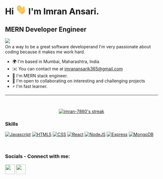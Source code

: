 
Hi <img src="https://raw.githubusercontent.com/ABSphreak/ABSphreak/master/gifs/Hi.gif" width="35"> I'm Imran Ansari.
===========================

MERN Developer Engineer
---------------------------
![](https://komarev.com/ghpvc/?username=imran-7860&color=brightgreen&style=flat) \
On a way to be a great software developerand I'm very passionate about coding because it makes me work hard.

* 🌍  I'm based in Mumbai, Maharashtra, India
* ✉️  You can contact me at [imranansarik365@gmail.com](mailto:imranansarik365@gmail.com)
* 🧠  I'm MERN stack engineer.
* 🤝  I'm open to collaborating on interesting and challenging projects
* ⚡  I'm fast learner.

<hr>

<br>
<p align="center">
    <a href="https://github.com/imran-7860/github-readme-streak-stats">
        <img title="🔥 Get streak stats for your profile at git.io/streak-stats" alt="imran-7860's streak" src="https://github-readme-streak-stats.herokuapp.com/?user=imran-7860&theme=black-ice&hide_border=true&stroke=0000&background=060A0CD0"/>
    </a>
</p>


<!-- ## 📊 My Github Stats

  <br/>
    <a href="https://github.com/imran-7860/github-readme-stats"><img alt="Imran's Github Stats" src="https://github-readme-stats.vercel.app/api?username=imran-7860&show_icons=true&count_private=true&theme=react&hide_border=true&bg_color=0D1117" /></a>
  <a href="https://github.com/imran-7860/github-readme-stats"><img alt="Imran's Top Languages" src="https://github-readme-stats.vercel.app/api/top-langs/?username=imran-7860&langs_count=8&count_private=true&layout=compact&theme=react&hide_border=true&bg_color=0D1117" /></a>
  <br/>
  <b>Note:</b> Top languages is only a metric of the languages my public code consists of and doesn't reflect experience or skill level.

<br/>
<br/> -->

### Skills

<p align="left">
<a href="https://developer.mozilla.org/en-US/docs/Web/JavaScript" target="_blank" rel="noreferrer"><img src="https://raw.githubusercontent.com/danielcranney/readme-generator/main/public/icons/skills/javascript-colored.svg" width="36" height="36" alt="Javascript" /></a>
<a href="https://developer.mozilla.org/en-US/docs/Glossary/HTML5" target="_blank" rel="noreferrer"><img src="https://raw.githubusercontent.com/danielcranney/readme-generator/main/public/icons/skills/html5-colored.svg" width="36" height="36" alt="HTML5" /></a>
<a href="https://developer.mozilla.org/en-US/docs/Web/CSS" target="_blank" rel="noreferrer"><img src="https://raw.githubusercontent.com/danielcranney/readme-generator/main/public/icons/skills/css3-colored.svg" width="36" height="36" alt="CSS" /></a>
<a href="https://reactjs.org/" target="_blank" rel="noreferrer"><img src="https://raw.githubusercontent.com/danielcranney/readme-generator/main/public/icons/skills/react-colored.svg" width="36" height="36" alt="React" /></a>
<a href="https://nodejs.org/en/" target="_blank" rel="noreferrer"><img src="https://raw.githubusercontent.com/danielcranney/readme-generator/main/public/icons/skills/nodejs-colored.svg" width="36" height="36" alt="NodeJS" /></a>
<a href="https://expressjs.com/" target="_blank" rel="noreferrer"><img src="https://raw.githubusercontent.com/danielcranney/readme-generator/main/public/icons/skills/express-colored.svg" width="36" height="36" alt="Express" /></a>
<a href="https://www.mongodb.com/" target="_blank" rel="noreferrer"><img src="https://raw.githubusercontent.com/danielcranney/readme-generator/main/public/icons/skills/mongodb-colored.svg" width="36" height="36" alt="MongoDB" /></a>

</p>
<br/>

### Socials - Connect with me:

<p align="left">
<!-- <a href="https://discord.com/users/ImranA#7113" target="_blank" rel="noreferrer"><img src="https://raw.githubusercontent.com/danielcranney/readme-generator/main/public/icons/socials/discord.svg" width="32" height="32" /></a>  -->
<a href="https://www.github.com/imran-7860" target="_blank" rel="noreferrer"><img src="https://raw.githubusercontent.com/danielcranney/readme-generator/main/public/icons/socials/github.svg" width="32" height="32" /></a> 
<!-- <a href="http://www.instagram.com/s.ansari.17" target="_blank" rel="noreferrer"><img src="https://raw.githubusercontent.com/danielcranney/readme-generator/main/public/icons/socials/instagram.svg" width="32" height="32" /></a>  -->
<a href="https://www.linkedin.com/in/Imran-ansari1/" target="_blank" rel="noreferrer"><img src="https://raw.githubusercontent.com/danielcranney/readme-generator/main/public/icons/socials/linkedin.svg" width="32" height="32" /></a> 
</p>

<!-- <a href="https://github.com/imran-7860/github-readme-activity-graph"><img alt="Imran's Activity Graph" src="https://activity-graph.herokuapp.com/graph?username=imran-7860&bg_color=0D1117&color=5BCDEC&line=5BCDEC&point=FFFFFF&hide_border=true" /></a> -->
<!--
[![Imran's github activity graph](https://github-readme-activity-graph.cyclic.app/graph?username=imran-7860&theme=react-dark)](https://github.com/imran-7860/github-readme-activity-graph)


 ## Watch my contribution graph
<div align="center"> <img src="https://raw.githubusercontent.com/imran-7860/imran-7860/output/github-contribution-grid-snake.svg" /></div>  -->

